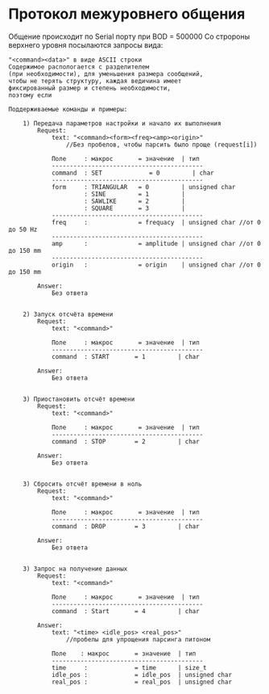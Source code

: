 # Протокол межуровнего общения

Общение происходит по Serial порту при BOD = 500000
Со стророны верхнего уровня посылаются запросы вида:

	"<сommand><data>" в виде ASCII строки
	Содержимое распологается с разделителем 
	(при необходимости), для уменьшения размера сообщений,
	чтобы не терять структуру, каждая ведичина имеет 
	фиксированный размер и степень необходимости, 
	поэтому если 

	Поддерживаемые команды и примеры:

		1) Передача параметров настройки и начало их выполнения
			Request:
				text: "<command><form><freq><amp><origin>"
					//Без пробелов, чтобы парсить было проще (request[i])

				Поле     : макрос       = значение  | тип
				------------------------------------------
				command  : SET  		   = 0         | char
				------------------------------------------
				form     : TRIANGULAR   = 0         | unsigned char
						 : SINE         = 1         |
						 : SAWLIKE      = 2         |
						 : SQUARE       = 3         |  
				------------------------------------------
				freq	 :              = frequacy  | unsigned char //от 0 до 50 Hz
				------------------------------------------
				amp      :              = amplitude | unsigned char //от 0 до 150 mm
				------------------------------------------
				origin   :              = origin    | unsigned char //от 0 до 150 mm

			Answer:
				Без ответа
			

		2) Запуск отсчёта времени
			Request:
				text: "<command>"

				Поле     : макрос       = значение  | тип
				------------------------------------------
				command  : START  	   = 1         | char

			Answer:
				Без ответа


		3) Приостановить отсчёт времени
			Request:
				text: "<command>"

				Поле     : макрос       = значение  | тип
				------------------------------------------
				command  : STOP  	   = 2         | char

			Answer:
				Без ответа


		3) Сбросить отсчёт времени в ноль
			Request:
				text: "<command>"

				Поле     : макрос       = значение  | тип
				------------------------------------------
				command  : DROP  	   = 3         | char

			Answer:
				Без ответа


		3) Запрос на получение данных
			Request:
				text: "<command>"

				Поле     : макрос       = значение  | тип
				------------------------------------------
				command  : Start  	   = 4         | char

			Answer: 
				text: "<time> <idle_pos> <real_pos>" 
					//пробелы для упрощения парсинга питоном

				Поле    : макрос       = значение  | тип
				------------------------------------------
				time     :       	   = time      | size_t
				idle_pos :       	   = idle_pos  | unsigned char
				real_pos :             = real_pos  | unsigned char



